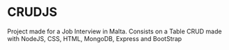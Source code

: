 # CRUDJS
Project made for a Job Interview in Malta.
Consists on a Table CRUD made with NodeJS, CSS, HTML, MongoDB, Express and BootStrap 
